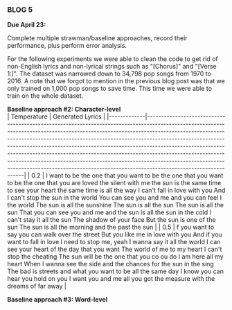 ### BLOG 5 ###

**Due April 23:**  

Complete multiple strawman/baseline approaches, record their performance, plus perform error analysis.

For the following experiments we were able to clean the code to get rid of non-English lyrics and non-lyrical strings such as "[Chorus]" and "[Verse 1:]". The dataset was narrowed down to 34,798 pop songs from 1970 to 2016. A note that we forgot to mention in the previous blog post was that we only trained on 1,000 pop songs to save time. This time we were able to train on the whole dataset. 

**Baseline approach #2: Character-level**  
| Temperature | Generated Lyrics                                                                                                                                                                                                                                                                                                                                                                                                                                                                                                                                                                                   |
|-------------|----------------------------------------------------------------------------------------------------------------------------------------------------------------------------------------------------------------------------------------------------------------------------------------------------------------------------------------------------------------------------------------------------------------------------------------------------------------------------------------------------------------------------------------------------------------------------------------------------|
| 0.2         | I want to be the one that you want to be the one that you want to be the one that you are loved the silent with me the sun is the same time to see your heart the same time is all the way I can't fall in love with you And I can't stop the sun in the world You can see you and me and you can feel  I the world The sun is all the sunshine The sun is all the sun The sun is all the sun That you can see you and me and the sun is all the sun in the cold I can't stay it all the sun The shadow of your face But the sun is one of the sun The sun is all the morning and the past the sun |
| 0.5         |  f you want to say you can walk over the street But you like me in love with you And if you want to fall in love I need to stop me, yeah I wanna say it all the world I can see your heart of the day that you want The world of me to my heart I can't stop the cheating The sun will be the one that you co ou do I am here all my heart When I wanna see the side and the chances for the sun in the sing The bad is streets and what you want to be all the same day I know you can hear you hold on you I want you and me all you got the measure with the dreams of far away                 |


**Baseline approach #3: Word-level**  

